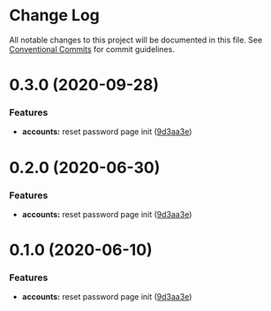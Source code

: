# Change Log

All notable changes to this project will be documented in this file.
See [Conventional Commits](https://conventionalcommits.org) for commit guidelines.

# 0.3.0 (2020-09-28)

### Features

- **accounts:** reset password page init ([9d3aa3e](https://github.com/Atlantis-Lab/serenity/commit/9d3aa3eec2cc0e955f9c84316d0422a5e328f7f7))

# 0.2.0 (2020-06-30)

### Features

- **accounts:** reset password page init ([9d3aa3e](https://github.com/atlantisunited/serenity/commit/9d3aa3eec2cc0e955f9c84316d0422a5e328f7f7))

# 0.1.0 (2020-06-10)

### Features

- **accounts:** reset password page init ([9d3aa3e](https://github.com/atlantisunited/serenity/commit/9d3aa3eec2cc0e955f9c84316d0422a5e328f7f7))
